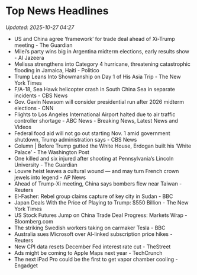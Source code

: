 # Top News Headlines

_Updated: 2025-10-27 04:27_

- US and China agree ‘framework’ for trade deal ahead of Xi-Trump meeting - The Guardian
- Milei’s party wins big in Argentina midterm elections, early results show - Al Jazeera
- Melissa strengthens into Category 4 hurricane, threatening catastrophic flooding in Jamaica, Haiti - Politico
- Trump Leans Into Showmanship on Day 1 of His Asia Trip - The New York Times
- F/A-18, Sea Hawk helicopter crash in South China Sea in separate incidents - CBS News
- Gov. Gavin Newsom will consider presidential run after 2026 midterm elections - CNN
- Flights to Los Angeles International Airport halted due to air traffic controller shortage - ABC News - Breaking News, Latest News and Videos
- Federal food aid will not go out starting Nov. 1 amid government shutdown, Trump administration says - CBS News
- Column | Before Trump gutted the White House, Erdogan built his ‘White Palace’ - The Washington Post
- One killed and six injured after shooting at Pennsylvania’s Lincoln University - The Guardian
- Louvre heist leaves a cultural wound — and may turn French crown jewels into legend - AP News
- Ahead of Trump-Xi meeting, China says bombers flew near Taiwan - Reuters
- El-Fasher: Rebel group claims capture of key city in Sudan - BBC
- Japan Deals With the Price of Playing to Trump: $550 Billion - The New York Times
- US Stock Futures Jump on China Trade Deal Progress: Markets Wrap - Bloomberg.com
- The striking Swedish workers taking on carmaker Tesla - BBC
- Australia sues Microsoft over AI-linked subscription price hikes - Reuters
- New CPI data resets December Fed interest rate cut - TheStreet
- Ads might be coming to Apple Maps next year - TechCrunch
- The next iPad Pro could be the first to get vapor chamber cooling - Engadget